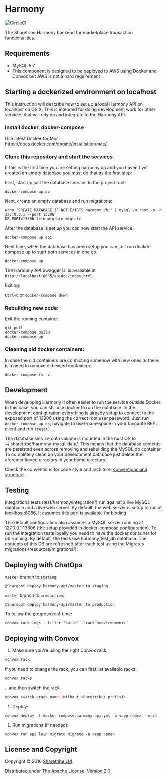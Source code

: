 # Harmony

[![CircleCI](https://circleci.com/gh/sharetribe/harmony/tree/master.svg?style=svg&circle-token=043fa482e17e0b7a80641714c91b41a6bc0d3a40)](https://circleci.com/gh/sharetribe/harmony/tree/master)

The Sharetribe Harmony backend for marketplace transaction functionalities.

## Requirements

* MySQL 5.7
* This component is designed to be deployed to AWS using Docker and Convox but AWS is not a hard requirement.

## Starting a dockerized environment on localhost

This instruction will describe how to set up a local Harmony API on
localhost on OS X. This is intended for doing development work for
other services that will rely on and integrate to the Harmony API.

### Install docker, docker-compose

Use latest Docker for Mac: https://docs.docker.com/engine/installation/mac/

### Clone this repository and start the services

If this is the first time you are setting harmony up and you haven't
yet created an empty database you must do that as the first step:

First, start up just the database service. In the project root:

```
docker-compose up db
```

Next, create an empty database and run migrations:

```
echo "CREATE DATABASE IF NOT EXISTS harmony_db;" | mysql -u root -p -h 127.0.0.1 --port 13306
DB_PORT=13306 lein migrate migrate
```

After the database is set up you can now start the API service:

```
docker-compose up api
```

Next time, when the database has been setup you can just run
docker-compose up to start both services in one go.

```
docker-compose up
```

The Harmony API Swagger UI is available at `http://localhost:8085/apidoc/index.html`.

Exiting:

`Ctrl+C` or `docker-compose down`

### Rebuilding new code:

Exit the running container.

```
git pull
docker-compose build
docker-compose up
```

### Cleaning old docker containers:

In case the old containers are conflicting somehow with new ones or
there is a need to remove old exited containers:

```
docker-compose rm -v
```

## Development

When developing Harmony it often easier to run the service outside
Docker. In this case, you can still use docker to run the database. In
the development configuration everything is already setup to connect
to the exposed port of 13306 using the correct root user
password. Just run `docker-compose up db`, navigate to user-namespace
in your favourite REPL client and run `(reset)`.

The database service data volume is mounted in the host OS to
~/.sharetribe/harmony-mysql-data/. This means that the database
contents are persisted even across removing and rebuilding the MySQL
db container. To completely clean up your development database just
delete the aforementioned directory in your home directory.

Check the conventions for code style and architure: [conventions and structure](doc/conventions_and_structure.md).

## Testing

Integrations tests (test/harmony/integration/) run against a live
MySQL database and a live web server. By default, the web server is
setup to run at localhost:8086. It assumes this port is available for
binding.

The default configuration also assumes a MySQL server running at
127.0.0.1:13306 (the setup provided in docker-compose
configuration). To run the integration tests locally you need to have
the docker container for db running. By default, the tests use
harmony_test_db database. The contents of this DB are refreshed after
each test using the Migratus migrations (resources/migrations/).

## Deploying with ChatOps

`master` branch to `stating`:

```
@Sharebot deploy harmony-api/master to staging
```

`master` branch to `production`:

```
@Sharebot deploy harmony-api/master to production
```

To follow the progress real-time:

```
convox rack logs --filter 'build' --rack <environment>
```

## Deploying with Convox

1. Make sure you're using the right Convox rack:

  ```bash
  convox rack
  ```

  If you need to change the rack, you can first list available racks:
  
  ```bash
  convox racks
  ```
  
  ...and then switch the rack
  
  ```bash
  convox switch <rack name (without sharetribe/ prefix)>
  ```

1. Deploy:

  ```
  convox deploy -f docker-compose.harmony-api.yml -a <app name> --wait
  ```

1. Run migrations (if needed):

  ```
  convox run api lein migrate migrate -a <app name>
  ```

## License and Copyright

Copyright © 2016 [Sharetribe Ltd](https://www.sharetribe.com).

Distributed under [The Apache License, Version 2.0](http://www.apache.org/licenses/LICENSE-2.0)

